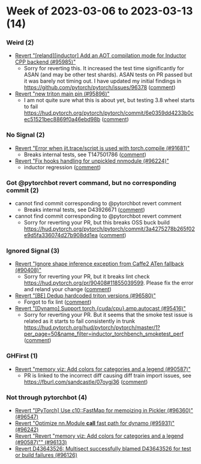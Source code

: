 # Week of 2023-03-06 to 2023-03-13 (14)

### Weird (2)

- [Revert "[reland][inductor] Add an AOT compilation mode for Inductor CPP backend (#95985)"](https://github.com/pytorch/pytorch/commit/fe05266fda4f908130dea7cbac37e9264c0429a2)
  - Sorry for reverting this. It increased the test time significantly for ASAN (and may be other test shards). ASAN tests on PR passed but it was barely not timing out. I have updated my initial findings in https://github.com/pytorch/pytorch/issues/96378 ([comment](https://github.com/pytorch/pytorch/pull/95985#issuecomment-1461141614))
- [Revert "new triton main pin (#95896)"](https://github.com/pytorch/pytorch/commit/d0731271cd9d3850135704aaa3e47d1ec33c9ce4)
  - I am not quite sure what this is about yet, but testing 3.8 wheel starts to fail https://hud.pytorch.org/pytorch/pytorch/commit/6e0359dd4233b0cec51521bec8869f0a46ebd98b ([comment](https://github.com/pytorch/pytorch/pull/95896#issuecomment-1463304156))

### No Signal (2)

- [Revert "Error when jit.trace/script is used with torch.compile (#91681)"](https://github.com/pytorch/pytorch/commit/9137f53ec21aa1e5943b4dee3770ead2cfb656b2)
  - Breaks internal tests, see T147501786 ([comment](https://github.com/pytorch/pytorch/pull/91681#issuecomment-1460688815))
- [Revert "Fix hooks handling for unpickled nnmodule (#96224)"](https://github.com/pytorch/pytorch/commit/6bbae8625304d0cb699007349862f73d4dc5aca5)
  - inductor regression ([comment](https://github.com/pytorch/pytorch/pull/96224#issuecomment-1460115096))

### Got @pytorchbot revert command, but no corresponding commit (2)

- cannot find commit corresponding to @pytorchbot revert comment
  - Breaks internal tests, see D43926671 ([comment](https://github.com/pytorch/pytorch/pull/96360#issuecomment-1464427445))
- cannot find commit corresponding to @pytorchbot revert comment
  - Sorry for reverting your PR, but this breaks OSS buck build https://hud.pytorch.org/pytorch/pytorch/commit/3a4275278b265f02e9d5fa336074d27b908dd1ea ([comment](https://github.com/pytorch/pytorch/pull/96084#issuecomment-1459623824))

### Ignored Signal (3)

- [Revert "Ignore shape inference exception from Caffe2 ATen fallback (#90408)"](https://github.com/pytorch/pytorch/commit/3f840cc627b8e0002cdf6593e9d1d83a46255f31)
  - Sorry for reverting your PR, but it breaks lint check https://hud.pytorch.org/pr/90408#11855039599. Please fix the error and reland your change ([comment](https://github.com/pytorch/pytorch/pull/90408#issuecomment-1460538767))
- [Revert "[BE] Dedup hardcoded triton versions (#96580)"](https://github.com/pytorch/pytorch/commit/30b968f60d4f94895390b368368102f05a99c091)
  - Forgot to fix lint ([comment](https://github.com/pytorch/pytorch/pull/96580#issuecomment-1465281498))
- [Revert "[Dynamo] Support torch.{cuda/cpu}.amp.autocast (#95416)"](https://github.com/pytorch/pytorch/commit/3ce1e15cf7234c9194d58aa320bcf4c0bc338c4b)
  - Sorry for reverting your PR. But it seems that the smoke test issue is related as it starts to fail consistently in trunk https://hud.pytorch.org/hud/pytorch/pytorch/master/1?per_page=50&name_filter=inductor_torchbench_smoketest_perf ([comment](https://github.com/pytorch/pytorch/pull/95416#issuecomment-1459620718))

### GHFirst (1)

- [Revert "memory viz: Add colors for categories and a legend (#90587)"](https://github.com/pytorch/pytorch/commit/b38b39c441f12be90fd5d7eafe74246d050665c8)
  - PR is linked to the incorrect diff causing diff train import issues, see https://fburl.com/sandcastle/07oygj36 ([comment](https://github.com/pytorch/pytorch/pull/90587#issuecomment-1456833764))

### Not through pytorchbot (4)

- [Revert "[PyTorch] Use c10::FastMap for memoizing in Pickler (#96360)" (#96547)](https://github.com/pytorch/pytorch/commit/41991710b27ddd328ce5f5c9ea7094b01387ad39)
- [Revert "Optimize nn.Module __call__ fast path for dynamo (#95931)" (#96242)](https://github.com/pytorch/pytorch/commit/2f6a371ae901fa266d69fb16585436e04c52d87f)
- [Revert "Revert "memory viz: Add colors for categories and a legend (#90587)"" (#96133)](https://github.com/pytorch/pytorch/commit/71f369092d0d06fbe4834c78b2f442c3d15599ee)
- [Revert D43643526: Multisect successfully blamed D43643526 for test or build failures (#96126)](https://github.com/pytorch/pytorch/commit/8c8148c8876ef1fd33a95e55b417f39f14790af2)
